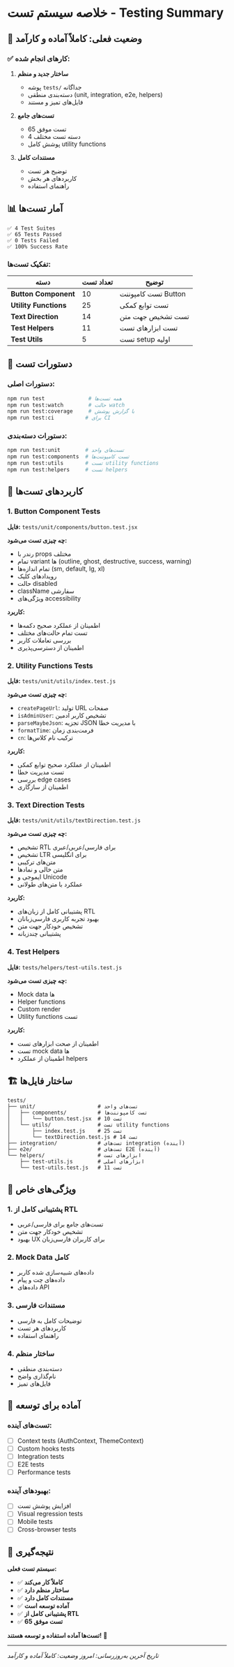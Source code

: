 # خلاصه سیستم تست - Testing Summary

## 🎉 وضعیت فعلی: کاملاً آماده و کارآمد

### ✅ کارهای انجام شده:

1. **ساختار جدید و منظم**
   - پوشه `tests/` جداگانه
   - دسته‌بندی منطقی (unit, integration, e2e, helpers)
   - فایل‌های تمیز و مستند

2. **تست‌های جامع**
   - 65 تست موفق
   - 4 دسته تست مختلف
   - پوشش کامل utility functions

3. **مستندات کامل**
   - توضیح هر تست
   - کاربردهای هر بخش
   - راهنمای استفاده

## 📊 آمار تست‌ها

```
✅ 4 Test Suites
✅ 65 Tests Passed
✅ 0 Tests Failed
✅ 100% Success Rate
```

### تفکیک تست‌ها:

| دسته | تعداد تست | توضیح |
|------|-----------|--------|
| **Button Component** | 10 | تست کامپوننت Button |
| **Utility Functions** | 25 | تست توابع کمکی |
| **Text Direction** | 14 | تست تشخیص جهت متن |
| **Test Helpers** | 11 | تست ابزارهای تست |
| **Test Utils** | 5 | تست setup اولیه |

## 🚀 دستورات تست

### دستورات اصلی:
```bash
npm run test              # همه تست‌ها
npm run test:watch        # حالت watch
npm run test:coverage     # با گزارش پوشش
npm run test:ci          # برای CI
```

### دستورات دسته‌بندی:
```bash
npm run test:unit        # تست‌های واحد
npm run test:components  # تست کامپوننت‌ها
npm run test:utils       # تست utility functions
npm run test:helpers     # تست helpers
```

## 🎯 کاربردهای تست‌ها

### 1. **Button Component Tests**
**فایل:** `tests/unit/components/button.test.jsx`

**چه چیزی تست می‌شود:**
- رندر با props مختلف
- تمام variant ها (outline, ghost, destructive, success, warning)
- تمام اندازه‌ها (sm, default, lg, xl)
- رویدادهای کلیک
- حالت disabled
- className سفارشی
- ویژگی‌های accessibility

**کاربرد:**
- اطمینان از عملکرد صحیح دکمه‌ها
- تست تمام حالت‌های مختلف
- بررسی تعاملات کاربر
- اطمینان از دسترسی‌پذیری

### 2. **Utility Functions Tests**
**فایل:** `tests/unit/utils/index.test.js`

**چه چیزی تست می‌شود:**
- `createPageUrl`: تولید URL صفحات
- `isAdminUser`: تشخیص کاربر ادمین
- `parseMaybeJson`: تجزیه JSON با مدیریت خطا
- `formatTime`: فرمت‌بندی زمان
- `cn`: ترکیب نام کلاس‌ها

**کاربرد:**
- اطمینان از عملکرد صحیح توابع کمکی
- تست مدیریت خطا
- بررسی edge cases
- اطمینان از سازگاری

### 3. **Text Direction Tests**
**فایل:** `tests/unit/utils/textDirection.test.js`

**چه چیزی تست می‌شود:**
- تشخیص RTL برای فارسی/عربی/عبری
- تشخیص LTR برای انگلیسی
- متن‌های ترکیبی
- متن خالی و نمادها
- ایموجی و Unicode
- عملکرد با متن‌های طولانی

**کاربرد:**
- پشتیبانی کامل از زبان‌های RTL
- بهبود تجربه کاربری فارسی‌زبانان
- تشخیص خودکار جهت متن
- پشتیبانی چندزبانه

### 4. **Test Helpers**
**فایل:** `tests/helpers/test-utils.test.js`

**چه چیزی تست می‌شود:**
- Mock data ها
- Helper functions
- Custom render
- Utility functions تست

**کاربرد:**
- اطمینان از صحت ابزارهای تست
- تست mock data ها
- اطمینان از عملکرد helpers

## 🏗️ ساختار فایل‌ها

```
tests/
├── unit/                    # تست‌های واحد
│   ├── components/          # تست کامپوننت‌ها
│   │   └── button.test.jsx  # 10 تست
│   └── utils/               # تست utility functions
│       ├── index.test.js    # 25 تست
│       └── textDirection.test.js # 14 تست
├── integration/             # تست‌های integration (آینده)
├── e2e/                     # تست‌های E2E (آینده)
└── helpers/                 # ابزارهای تست
    ├── test-utils.js        # ابزارهای اصلی
    └── test-utils.test.js   # 11 تست
```

## 🎨 ویژگی‌های خاص

### 1. **پشتیبانی کامل از RTL**
- تست‌های جامع برای فارسی/عربی
- تشخیص خودکار جهت متن
- بهبود UX برای کاربران فارسی‌زبان

### 2. **Mock Data کامل**
- داده‌های شبیه‌سازی شده کاربر
- داده‌های چت و پیام
- داده‌های API

### 3. **مستندات فارسی**
- توضیحات کامل به فارسی
- کاربردهای هر تست
- راهنمای استفاده

### 4. **ساختار منظم**
- دسته‌بندی منطقی
- نام‌گذاری واضح
- فایل‌های تمیز

## 🚀 آماده برای توسعه

### تست‌های آینده:
- [ ] Context tests (AuthContext, ThemeContext)
- [ ] Custom hooks tests
- [ ] Integration tests
- [ ] E2E tests
- [ ] Performance tests

### بهبودهای آینده:
- [ ] افزایش پوشش تست
- [ ] Visual regression tests
- [ ] Mobile tests
- [ ] Cross-browser tests

## 🎯 نتیجه‌گیری

**سیستم تست فعلی:**
- ✅ **کاملاً کار می‌کند**
- ✅ **ساختار منظم دارد**
- ✅ **مستندات کامل دارد**
- ✅ **آماده توسعه است**
- ✅ **پشتیبانی کامل از RTL**
- ✅ **65 تست موفق**

**تست‌ها آماده استفاده و توسعه هستند!** 🚀

---

*تاریخ آخرین به‌روزرسانی: امروز*
*وضعیت: کاملاً آماده و کارآمد*
